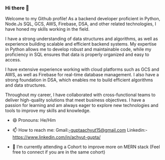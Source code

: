 ### Hi there 👋
  Welcome to my Github profile! As a backend developer proficient in Python, Node.Js SQL, GCS, AWS, Firebase, DSA, and other related technologies, I have honed my skills working in the field.

I have a strong understanding of data structures and algorithms, as well as experience building scalable and efficient backend systems. My expertise in Python allows me to develop robust and maintainable code, while my proficiency in SQL ensures that data is properly organized and easy to access.

I have extensive experience working with cloud platforms such as GCS and AWS, as well as Firebase for real-time database management. I also have a strong foundation in DSA, which enables me to build efficient algorithms and data structures.

Throughout my career, I have collaborated with cross-functional teams to deliver high-quality solutions that meet business objectives. I have a passion for learning and am always eager to explore new technologies and tools to improve my skills and knowledge.




- 😄 Pronouns: He/Him
- 📫 How to reach me: Gmail:-guptaachyut15@gmail.com
                       Linkedin:-https://www.linkedin.com/in/achyut-gupta/
                       
- 🔭 I’m currently attending a Cohort to improve more on MERN stack (Feel free to connect if you are in the same cohort)




